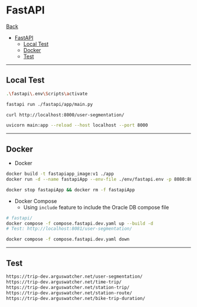 # FastAPI

[Back](../../../README.md)

- [FastAPI](#fastapi)
  - [Local Test](#local-test)
  - [Docker](#docker)
  - [Test](#test)

---

## Local Test

```sh
.\fastapi\.env\Scripts\activate

fastapi run ./fastapi/app/main.py

curl http://localhost:8000/user-segmentation/

uvicorn main:app --reload --host localhost --port 8000
```

---

## Docker

- Docker

```sh
docker build -t fastapiapp_image:v1 ./app
docker run -d --name fastapiApp --env-file ./env/fastapi.env -p 8080:8000 fastapiapp_image:v1

docker stop fastapiApp && docker rm -f fastapiApp
```

- Docker Compose
  - Using `include` feature to include the Oracle DB compose file

```sh
# fastapi/
docker compose -f compose.fastapi.dev.yaml up --build -d
# Test: http://localhost:8081/user-segmentation/

docker compose -f compose.fastapi.dev.yaml down
```

---

## Test

```sh
https://trip-dev.arguswatcher.net/user-segmentation/
https://trip-dev.arguswatcher.net/time-trip/
https://trip-dev.arguswatcher.net/station-trip/
https://trip-dev.arguswatcher.net/station-route/
https://trip-dev.arguswatcher.net/bike-trip-duration/
```